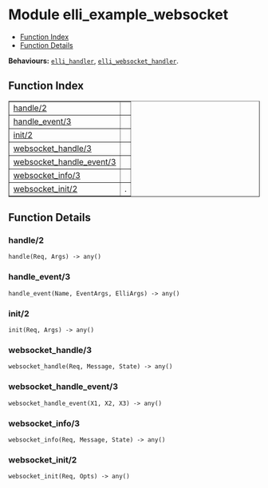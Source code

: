 

# Module elli_example_websocket #
* [Function Index](#index)
* [Function Details](#functions)

__Behaviours:__ [`elli_handler`](https://github.com/elli-lib/elli/blob/develop/doc/elli_handler.md), [`elli_websocket_handler`](elli_websocket_handler.md).

<a name="index"></a>

## Function Index ##


<table width="100%" border="1" cellspacing="0" cellpadding="2" summary="function index"><tr><td valign="top"><a href="#handle-2">handle/2</a></td><td></td></tr><tr><td valign="top"><a href="#handle_event-3">handle_event/3</a></td><td></td></tr><tr><td valign="top"><a href="#init-2">init/2</a></td><td></td></tr><tr><td valign="top"><a href="#websocket_handle-3">websocket_handle/3</a></td><td></td></tr><tr><td valign="top"><a href="#websocket_handle_event-3">websocket_handle_event/3</a></td><td></td></tr><tr><td valign="top"><a href="#websocket_info-3">websocket_info/3</a></td><td></td></tr><tr><td valign="top"><a href="#websocket_init-2">websocket_init/2</a></td><td>.</td></tr></table>


<a name="functions"></a>

## Function Details ##

<a name="handle-2"></a>

### handle/2 ###

`handle(Req, Args) -> any()`

<a name="handle_event-3"></a>

### handle_event/3 ###

`handle_event(Name, EventArgs, ElliArgs) -> any()`

<a name="init-2"></a>

### init/2 ###

`init(Req, Args) -> any()`

<a name="websocket_handle-3"></a>

### websocket_handle/3 ###

`websocket_handle(Req, Message, State) -> any()`

<a name="websocket_handle_event-3"></a>

### websocket_handle_event/3 ###

`websocket_handle_event(X1, X2, X3) -> any()`

<a name="websocket_info-3"></a>

### websocket_info/3 ###

`websocket_info(Req, Message, State) -> any()`

<a name="websocket_init-2"></a>

### websocket_init/2 ###

`websocket_init(Req, Opts) -> any()`

